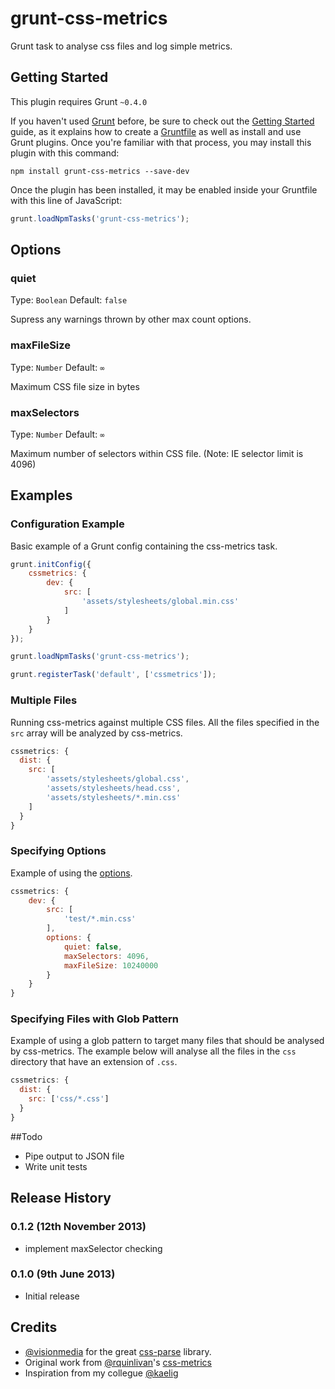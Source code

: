 grunt-css-metrics
=================

Grunt task to analyse css files and log simple metrics.

## Getting Started

This plugin requires Grunt `~0.4.0`

If you haven't used [Grunt](http://gruntjs.com/) before, be sure to check out the [Getting Started](http://gruntjs.com/getting-started) guide, as it explains how to create a [Gruntfile](http://gruntjs.com/sample-gruntfile) as well as install and use Grunt plugins. Once you're familiar with that process, you may install this plugin with this command:

```shell
npm install grunt-css-metrics --save-dev
```

Once the plugin has been installed, it may be enabled inside your Gruntfile with this line of JavaScript:

```js
grunt.loadNpmTasks('grunt-css-metrics');
```
## Options

### quiet

Type: `Boolean`
Default: `false`

Supress any warnings thrown by other max count options.

### maxFileSize

Type: `Number`
Default: `∞`

Maximum CSS file size in bytes

### maxSelectors

Type: `Number`
Default: `∞`

Maximum number of selectors within CSS file. (Note: IE selector limit is 4096)

## Examples

### Configuration Example

Basic example of a Grunt config containing the css-metrics task.
```js
grunt.initConfig({
    cssmetrics: {
        dev: {
            src: [
                'assets/stylesheets/global.min.css'
            ]
        }
    }
});

grunt.loadNpmTasks('grunt-css-metrics');

grunt.registerTask('default', ['cssmetrics']);
```

### Multiple Files

Running css-metrics against multiple CSS files. All the files specified in the `src` array will be analyzed by css-metrics.
```js
cssmetrics: {
  dist: {
    src: [
        'assets/stylesheets/global.css',
        'assets/stylesheets/head.css',
        'assets/stylesheets/*.min.css'
    ]
  }
}
```

### Specifying Options

Example of using the [options](https://github.com/phamann/grunt-css-metrics#options).

```js
cssmetrics: {
    dev: {
        src: [
            'test/*.min.css'
        ],
        options: {
            quiet: false,
            maxSelectors: 4096,
            maxFileSize: 10240000
        }
    }
}
```

### Specifying Files with Glob Pattern

Example of using a glob pattern to target many files that should be analysed by css-metrics. The example below will analyse all the files in the `css` directory that have an extension of `.css`.

```js
cssmetrics: {
  dist: {
    src: ['css/*.css']
  }
}
```

##Todo

* Pipe output to JSON file
* Write unit tests

## Release History

### 0.1.2 (12th November 2013)

* implement maxSelector checking

### 0.1.0 (9th June 2013)

* Initial release

## Credits

* [@visionmedia](https://github.com/visionmedia) for the great [css-parse](https://github.com/visionmedia/css-parse) library.
* Original work from [@rquinlivan](https://github.com/rquinlivan)'s [css-metrics](https://github.com/rquinlivan/css-metrics)
* Inspiration from my collegue [@kaelig](https://github.com/kaelig)

